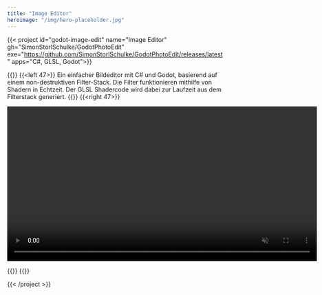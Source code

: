 ```yaml
---
title: "Image Editor"
heroimage: "/img/hero-placeholder.jpg"
---
```


{{< project id="godot-image-edit" name="Image Editor" gh="SimonStorlSchulke/GodotPhotoEdit" exe="https://github.com/SimonStorlSchulke/GodotPhotoEdit/releases/latest" apps="C#, GLSL, Godot">}}

{{<twoculumn>}}
{{<left 47>}}
Ein einfacher Bildeditor mit C# und Godot, basierend auf einem non-destruktiven Filter-Stack. Die Filter funktionieren mithilfe von Shadern in Echtzeit. Der GLSL Shadercode wird dabei zur Laufzeit aus dem Filterstack generiert.
{{</left>}}
{{<right 47>}}

<video width="720px" autoplay muted loop  controls>
  <source src="../res/image_edit.mp4" type="video/mp4">
</video> 

{{</right>}}
{{</twoculumn>}}



{{< /project >}}
